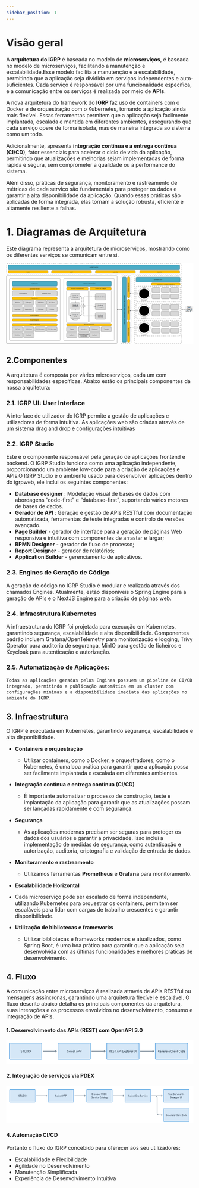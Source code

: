 ```yaml
---
sidebar_position: 1
---
```


#  Visão geral

A **arquitetura do IGRP** é baseada no modelo de **microserviços**,   é baseada no modelo de microserviços, facilitando a manutenção e escalabilidade.Esse modelo facilita a manutenção e a escalabilidade, permitindo que a aplicação seja dividida em serviços independentes e auto-suficientes. Cada serviço é responsável por uma funcionalidade específica, e a comunicação entre os serviços é realizada por meio de **APIs**.

A nova arquitetura do framework do **IGRP** faz uso de containers com o Docker e de orquestração com o Kubernetes, tornando a aplicação ainda mais flexível. Essas ferramentas permitem que a aplicação seja facilmente implantada, escalada e mantida em diferentes ambientes, assegurando que cada serviço opere de forma isolada, mas de maneira integrada ao sistema como um todo. 

Adicionalmente, apresenta **integração contínua e a entrega contínua (CI/CD)**, fator essenciais para acelerar o ciclo de vida da aplicação, permitindo que atualizações e melhorias sejam implementadas de forma rápida e segura, sem comprometer a qualidade ou a performance do sistema.

Além disso, práticas de segurança, monitoramento e rastreamento de métricas de cada serviço são fundamentais para proteger os dados e garantir a alta disponibilidade da aplicação. Quando essas práticas são aplicadas de forma integrada, elas tornam a solução robusta, eficiente e altamente resiliente a falhas.

# 1. Diagramas de Arquitetura
Este diagrama representa a arquitetura de microserviços, mostrando como os diferentes serviços se comunicam entre si.

![Arquitetura de IGRP Web](./img/arquiterura-irgp-web.png)

## 2.Componentes

A arquitetura é composta por vários microserviços, cada um com responsabilidades específicas. Abaixo estão os principais componentes da nossa arquitetura:

### 2.1. IGRP UI: User Interface

A interface de utilizador do IGRP permite a gestão de aplicações e utilizadores de forma intuitiva. As aplicações web são criadas através de um sistema drag and drop e configurações intuitivas

### 2.2. IGRP Studio
 Este é o componente responsável pela geração de aplicações frontend e backend. O IGRP Studio funciona como uma aplicação independente, proporcionando um ambiente low-code para a criação de aplicações e APIs.O IGRP Studio é o ambiente usado para desenvolver aplicações dentro do igrpweb, ele inclui os seguintes componentes:

- **Database designer** : Modelação visual de bases de dados com abordagens “code-first” e “database-first”, suportando vários motores de bases de dados.
 - **Gerador de API** : Geração e gestão de APIs RESTful com documentação automatizada, ferramentas de teste integradas e controlo de versões avançado.
 - **Page Builder** - gerador de interface para a geração de páginas Web responsiva e intuitiva com componentes de arrastar e largar;
 - **BPMN Designer** - gerador de fluxo de processo;
 - **Report Designer** - gerador de relatórios;
 - **Application Builder** - gerenciamento de aplicativos.
 
 ### 2.3. Engines de Geração de Código

 A geração de código no IGRP Studio é modular e realizada através dos chamados Engines. Atualmente, estão disponíveis o Spring Engine para a geração de APIs e o NextJS Engine para a criação de páginas web.

  ### 2.4. Infraestrutura Kubernetes
  A infraestrutura do IGRP foi projetada para execução em Kubernetes, garantindo segurança, escalabilidade e alta disponibilidade. Componentes padrão incluem Grafana/OpenTelemetry para monitorização e logging, Trivy Operator para auditoria de segurança, MinIO para gestão de ficheiros e Keycloak para autenticação e autorização.

  ### 2.5. Automatização de Aplicações: 
    Todas as aplicações geradas pelos Engines possuem um pipeline de CI/CD integrado, permitindo a publicação automática em um cluster com configurações mínimas e a disponibilidade imediata das aplicações no ambiente do IGRP.

## 3. Infraestrutura
O IGRP é executada em Kubernetes, garantindo segurança, escalabilidade e alta disponibilidade.

- **Containers e orquestração**
  - Utilizar containers, como o Docker, e orquestradores, como o Kubernetes, é uma boa prática para garantir que a aplicação possa ser facilmente implantada e escalada em diferentes ambientes.

- **Integração contínua e entrega contínua (CI/CD)**
  - É importante automatizar o processo de construção, teste e implantação da aplicação para garantir que as atualizações possam ser lançadas rapidamente e com segurança.

- **Segurança**
  - As aplicações modernas precisam ser seguras para proteger os dados dos usuários e garantir a privacidade. Isso inclui a implementação de medidas de segurança, como autenticação e autorização, auditoria, criptografia e validação de entrada de dados.

 - **Monitoramento e rastreamento**
   - Utilizamos ferramentas  **Prometheus** e **Grafana** para monitoramento.

  - **Escalabilidade Horizontal** 
  - Cada microserviço pode ser escalado de forma independente, utilizando Kubernetes para orquestrar os containers, permitem ser escaláveis para lidar com cargas de trabalho crescentes e garantir disponibilidade.

 - **Utilização de bibliotecas e frameworks**
   - Utilizar bibliotecas e frameworks modernos e atualizados, como Spring Boot, é uma boa prática para garantir que a aplicação seja desenvolvida com as últimas funcionalidades e melhores práticas de desenvolvimento.

## 4. Fluxo 

A comunicação entre microserviços é realizada através de APIs RESTful ou mensagens assíncronas, garantindo uma arquitetura flexível e escalável. O fluxo descrito abaixo detalha os principais componentes da arquitetura, suas interações e os processos envolvidos no desenvolvimento, consumo e integração de APIs.

#### 1. Desenvolvimento das APIs (REST) com OpenAPI 3.0
![Fluxo de usuário para integração de APIs REST.](./img/api-rest.png)
#### 2. Integração de serviços via PDEX 
![Fluxo de usuário e APIs para integração com o PDEX.](./img/api-pdex.png)

#### 4. Automação CI/CD 
Portanto o fluxo do IGRP  concebido  para  oferecer aos seu utilizadores: 
- Escalabilidade e Flexibilidade
- Agilidade no Desenvolvimento
- Manutenção Simplificada
- Experiência de Desenvolvimento Intuitiva